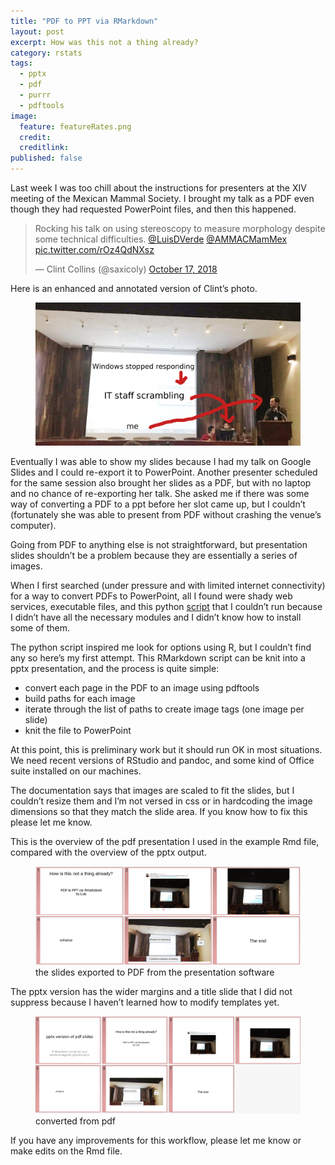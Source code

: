 ```yaml
---
title: "PDF to PPT via RMarkdown"
layout: post
excerpt: How was this not a thing already?
category: rstats
tags:
  - pptx
  - pdf
  - purrr
  - pdftools
image: 
  feature: featureRates.png 
  credit: 
  creditlink: 
published: false
---
```


Last week I was too chill about the instructions for presenters at the XIV meeting of the Mexican Mammal Society. I brought my talk as a PDF even though they had requested PowerPoint files, and then this happened.

<blockquote class="twitter-tweet" data-lang="en"><p lang="en" dir="ltr">Rocking his talk on using stereoscopy to measure morphology despite some technical difficulties. <a href="https://twitter.com/LuisDVerde?ref_src=twsrc%5Etfw">@LuisDVerde</a> <a href="https://twitter.com/AMMACMamMex?ref_src=twsrc%5Etfw">@AMMACMamMex</a> <a href="https://t.co/rOz4QdNXsz">pic.twitter.com/rOz4QdNXsz</a></p>&mdash; Clint Collins (@saxicoly) <a href="https://twitter.com/saxicoly/status/1052586179277856768?ref_src=twsrc%5Etfw">October 17, 2018</a></blockquote>
<script async src="https://platform.twitter.com/widgets.js" charset="utf-8"></script>

Here is an enhanced and annotated version of Clint’s photo.

<figure>
    <a href="/images/failammac.png"><img src="/images/failammac.png"></a>
        <figcaption></figcaption>
</figure>

Eventually I was able to show my slides because I had my talk on Google Slides and I could re-export it to PowerPoint. Another presenter scheduled for the same session also brought her slides as a PDF, but with no laptop and no chance of re-exporting her talk. She asked me if there was some way of converting a PDF to a ppt before her slot came up, but I couldn’t (fortunately she was able to present from PDF without crashing the venue’s computer). 

Going from PDF to anything else is not straightforward, but presentation slides shouldn’t be a problem because they are essentially a series of images. 

When I first searched (under pressure and with limited internet connectivity) for a way to convert PDFs to PowerPoint, all I found were shady web services, executable files, and this python [script](https://github.com/vijayanandrp/PDF-to-PPT) that I couldn’t run because I didn’t have all the necessary modules and I didn’t know how to install some of them.

The python script inspired me look for options using R, but I couldn’t find any so here’s my first attempt. This RMarkdown script can be knit into a pptx presentation, and the process is quite simple:

- convert each page in the PDF to an image using pdftools
- build paths for each image
- iterate through the list of paths to create image tags (one image per slide)
- knit the file to PowerPoint

At this point, this is preliminary work but it should run OK in most situations. We need recent versions of RStudio and pandoc, and some kind of Office suite installed on our machines. 

The documentation says that images are scaled to fit the slides, but I couldn’t resize them and I’m not versed in css or in hardcoding the image dimensions so that they match the slide area. If you know how to fix this please let me know. 

This is the overview of the pdf presentation I used in the example Rmd file, compared with the overview of the pptx output. 

<figure>
    <a href="/images/pdfslides.png"><img src="/images/pdfslides.png"></a>
        <figcaption>the slides exported to PDF from the presentation software</figcaption>
</figure>

The pptx version has the wider margins and a title slide that I did not suppress because I haven’t learned how to modify templates yet. 

<figure>
    <a href="/images/pptxoverview.png"><img src="/images/pptxoverview.png"></a>
        <figcaption>converted from pdf</figcaption>
</figure>

If you have any improvements for this workflow, please let me know or make edits on the Rmd file. 

